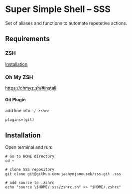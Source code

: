 # Super Simple Shell – SSS

Set of aliases and functions to automate repetetive actions.

## Requirements

### ZSH

[Installation](https://github.com/ohmyzsh/ohmyzsh/wiki/Installing-ZSH)

### Oh My ZSH

https://ohmyz.sh/#install

#### Git Plugin

add line into `~/.zshrc`

```shell
plugins=(git)
```

## Installation

Open terminal and run:

```shell
# Go to HOME directory
cd ~

# clone SSS repository
git clone git@github.com:jachymjanousek/sss.git .sss

# add source to .zshrc
echo "source \$HOME/.sss/zshrc.sh" >> "$HOME/.zshrc"
```
